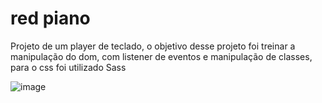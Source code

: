 # red piano

Projeto de um player de teclado, o objetivo desse projeto foi treinar a manipulação do dom, com listener de eventos e manipulação de classes, para o css foi utilizado Sass 

![image](https://user-images.githubusercontent.com/61127389/157572857-4ae568dc-2091-4d60-a2f9-4d699b981ea1.png)
